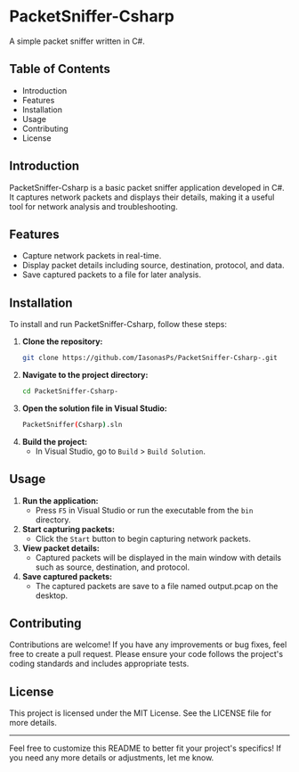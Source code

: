 
# PacketSniffer-Csharp

A simple packet sniffer written in C#.

## Table of Contents
- Introduction
- Features
- Installation
- Usage
- Contributing
- License

## Introduction
PacketSniffer-Csharp is a basic packet sniffer application developed in C#. It captures network packets and displays their details, making it a useful tool for network analysis and troubleshooting.

## Features
- Capture network packets in real-time.
- Display packet details including source, destination, protocol, and data.
- Save captured packets to a file for later analysis.

## Installation
To install and run PacketSniffer-Csharp, follow these steps:

1. **Clone the repository:**
    ```sh
    git clone https://github.com/IasonasPs/PacketSniffer-Csharp-.git
    ```
2. **Navigate to the project directory:**
    ```sh
    cd PacketSniffer-Csharp-
    ```
3. **Open the solution file in Visual Studio:**
    ```sh
    PacketSniffer(Csharp).sln
    ```
4. **Build the project:**
    - In Visual Studio, go to `Build` > `Build Solution`.

## Usage
1. **Run the application:**
    - Press `F5` in Visual Studio or run the executable from the `bin` directory.
2. **Start capturing packets:**
    - Click the `Start` button to begin capturing network packets.
3. **View packet details:**
    - Captured packets will be displayed in the main window with details such as source, destination, and protocol.
5. **Save captured packets:**
   - The captured packets are save to a file named output.pcap on the desktop.

## Contributing
Contributions are welcome! If you have any improvements or bug fixes, feel free to create a pull request. Please ensure your code follows the project's coding standards and includes appropriate tests.

## License
This project is licensed under the MIT License. See the LICENSE file for more details.

---

Feel free to customize this README to better fit your project's specifics! If you need any more details or adjustments, let me know.


